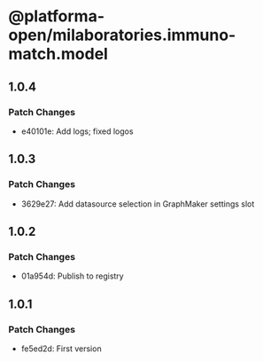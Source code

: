 # @platforma-open/milaboratories.immuno-match.model

## 1.0.4

### Patch Changes

- e40101e: Add logs; fixed logos

## 1.0.3

### Patch Changes

- 3629e27: Add datasource selection in GraphMaker settings slot

## 1.0.2

### Patch Changes

- 01a954d: Publish to registry

## 1.0.1

### Patch Changes

- fe5ed2d: First version
